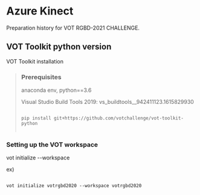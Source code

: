 # Azure Kinect

Preparation history for VOT RGBD-2021 CHALLENGE.

## VOT Toolkit python version
VOT Toolkit installation

>### Prerequisites
>
> anaconda env, python==3.6
> 
> Visual Studio Build Tools 2019: vs_buildtools__942411123.1615829930 
> 
> <pre>
> <code>
> pip install git+https://github.com/votchallenge/vot-toolkit-python
> </code>
> </pre>



### Setting up the VOT workspace

vot initialize <stack-name> --workspace <work-space-path>
  
ex)
<pre>
<code>
vot initialize votrgbd2020 --workspace votrgbd2020
</code>
</pre>

